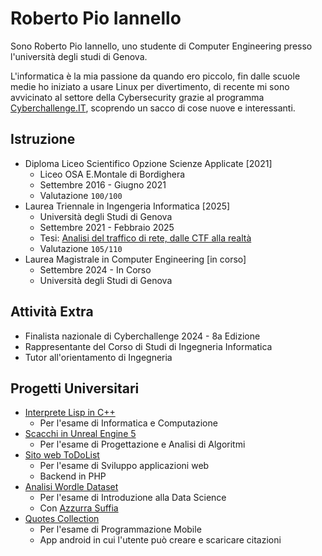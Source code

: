 # Roberto Pio Iannello

Sono Roberto Pio Iannello, uno studente di Computer Engineering presso l'università degli studi di Genova.

L'informatica è la mia passione da quando ero piccolo, fin dalle scuole medie ho iniziato a usare Linux per divertimento, di recente mi sono avvicinato al settore della Cybersecurity grazie al programma [Cyberchallenge.IT](cyberchallenge.it), scoprendo un sacco di cose nuove e interessanti.


## Istruzione

- Diploma Liceo Scientifico Opzione Scienze Applicate [2021]
  - Liceo OSA E.Montale di Bordighera
  - Settembre 2016 - Giugno 2021
  - Valutazione `100/100`
- Laurea Triennale in Ingengeria Informatica [2025]
  - Università degli Studi di Genova
  - Settembre 2021 - Febbraio 2025
  - Tesi: [Analisi del traffico di rete, dalle CTF alla realtà](tesi-triennale)
  - Valutazione `105/110`
- Laurea Magistrale in Computer Engineering [in corso]
  - Settembre 2024 - In Corso
  - Università degli Studi di Genova

## Attività Extra
- Finalista nazionale di Cyberchallenge 2024 - 8a Edizione
- Rappresentante del Corso di Studi di Ingegneria Informatica
- Tutor all'orientamento di Ingegneria

## Progetti Universitari
- [Interprete Lisp in C++](https://github.com/roby-ianny/ToC_Project_LISPLikeInterpreter)
  - Per l'esame di Informatica e Computazione
- [Scacchi in Unreal Engine 5](https://github.com/roby-ianny/PAA_Project_UnrealChess)
  - Per l'esame di Progettazione e Analisi di Algoritmi
- [Sito web ToDoList](https://github.com/roby-ianny/ToDoList)
  - Per l'esame di Sviluppo applicazioni web
  - Backend in PHP
- [Analisi Wordle Dataset](https://github.com/roby-ianny/IannelloSuffia_DataScienceProject)
  - Per l'esame di Introduzione alla Data Science
  - Con [Azzurra Suffia](https://github.com/AzzurraSuffia)
- [Quotes Collection](https://github.com/roby-ianny/Quotes-Collection)
  - Per l'esame di Programmazione Mobile
  - App android in cui l'utente può creare e scaricare citazioni

